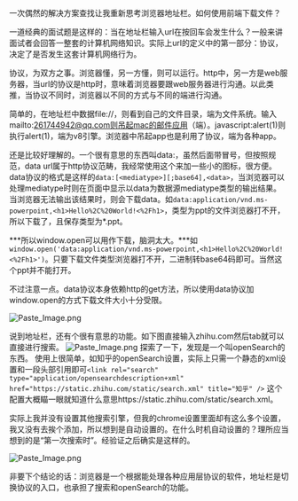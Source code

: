 一次偶然的解决方案查找让我重新思考浏览器地址栏。如何使用前端下载文件？

一道经典的面试题是这样的：当在地址栏输入url在按回车会发生什么？一般来讲面试者会回答一整套的计算机网络知识。实际上url的定义中的第一部分：协议，决定了是否发生这套计算机网络行为。

协议，为双方之事。浏览器懂，另一方懂，则可以运行。http中，另一方是web服务器，当url的协议是http时，意味着浏览器要跟web服务器进行沟通。以此类推，当协议不同时，浏览器以不同的方式与不同的端进行沟通。

简单的，在地址栏中数据file://，则看到自己的文件目录，端为文件系统。输入mailto:261744942@qq.com则吊起mac的邮件应用（端）。javascript:alert(1)则执行alert(1)，端为v8引擎。浏览器中吊起app也是利用了协议，端为各种app。

还是比较好理解的。一个很有意思的东西叫data:，虽然后面带冒号，但按照规范，data url属于http协议范畴，我经常使用这个来加一些小的图标，很方便。data协议的格式是这样的`data:[<mediatype>][;base64],<data>`，当浏览器可以处理mediatype时则在页面中显示以data为数据源mediatype类型的输出结果。当浏览器无法输出该结果时，则会下载data。如`data:application/vnd.ms-powerpoint,<h1>Hello%2C%20World!<%2Fh1>`，类型为ppt的文件浏览器打不开，所以下载了，且保存类型为*.ppt。

***所以window.open可以用作下载，脑洞太大。***如`window.open('data:application/vnd.ms-powerpoint,<h1>Hello%2C%20World!<%2Fh1>')`。只要下载文件类型浏览器打不开，二进制转base64码即可。当然这个ppt并不能打开。

不过注意一点。data协议本身依赖http的get方法，所以使用data协议加window.open的方式下载文件大小十分受限。

![Paste_Image.png](http://upload-images.jianshu.io/upload_images/2218079-c16efebcd01344d9.png?imageMogr2/auto-orient/strip%7CimageView2/2/w/1240)

说到地址栏，还有个很有意思的功能。如下图直接输入zhihu.com然后tab就可以直接进行搜索。
![Paste_Image.png](http://upload-images.jianshu.io/upload_images/2218079-f130f5e295fac80d.png?imageMogr2/auto-orient/strip%7CimageView2/2/w/1240)
探索了一下，发现是一个叫openSearch的东西。
使用上很简单，如知乎的openSearch设置，实际上只需一个静态的xml设置和一段头部引用即可`<link rel="search" type="application/opensearchdescription+xml" href="https://static.zhihu.com/static/search.xml" title="知乎" />`
这个配置大概瞄一眼就知道什么意思https://static.zhihu.com/static/search.xml。

实际上我并没有设置其他搜索引擎，但我的chrome设置里面却有这么多个设置，我又没有去挨个添加，所以想到是自动设置的。在什么时机自动设置的？理所应当想到的是“第一次搜索时”。经验证之后确实是这样的。

![Paste_Image.png](http://upload-images.jianshu.io/upload_images/2218079-ae94145ce99bb238.png?imageMogr2/auto-orient/strip%7CimageView2/2/w/1240)


非要下个结论的话：浏览器是一个根据能处理各种应用层协议的软件，地址栏是切换协议的入口，也承担了搜索和openSearch的功能。
